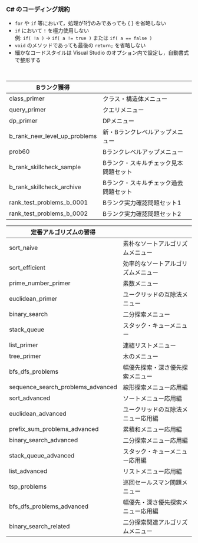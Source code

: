 ### C# のコーディング規約
- `for` や `if` 等において，処理が1行のみであっても { } を省略しない
- `if` において `!` を極力使用しない<br>例: `if( !a )` -> `if( a != true )` または `if( a == false )`
- `void` のメソッドであっても最後の `return;` を省略しない
- 細かなコードスタイルは Visual Studio のオプション内で設定し，自動書式で整形する
<br>

|Bランク獲得||
|-|-|
|class_primer|クラス・構造体メニュー|
|query_primer|クエリメニュー|
|dp_primer|DPメニュー|
|b_rank_new_level_up_problems|新・Bランクレベルアップメニュー|
|prob60|Bランクレベルアップメニュー|
|b_rank_skillcheck_sample|Bランク・スキルチェック見本問題セット|
|b_rank_skillcheck_archive|Bランク・スキルチェック過去問題セット|
|rank_test_problems_b_0001|Bランク実力確認問題セット1|
|rank_test_problems_b_0002|Bランク実力確認問題セット2|

|定番アルゴリズムの習得||
|-|-|
|sort_naive|素朴なソートアルゴリズムメニュー|
|sort_efficient|効率的なソートアルゴリズムメニュー|
|prime_number_primer|素数メニュー|
|euclidean_primer|ユークリッドの互除法メニュー|
|binary_search|二分探索メニュー|
|stack_queue|スタック・キューメニュー|
|list_primer|連結リストメニュー|
|tree_primer|木のメニュー|
|bfs_dfs_problems|幅優先探索・深さ優先探索メニュー|
|sequence_search_problems_advanced|線形探索メニュー応用編|
|sort_advanced|ソートメニュー応用編|
|euclidean_advanced|ユークリッドの互除法メニュー応用編|
|prefix_sum_problems_advanced|累積和メニュー応用編|
|binary_search_advanced|二分探索メニュー応用編|
|stack_queue_advanced|スタック・キューメニュー応用編|
|list_advanced|リストメニュー応用編|
|tsp_problems|巡回セールスマン問題メニュー|
|bfs_dfs_problems_advanced|幅優先・深さ優先探索メニュー応用編|
|binary_search_related|二分探索関連アルゴリズムメニュー|
